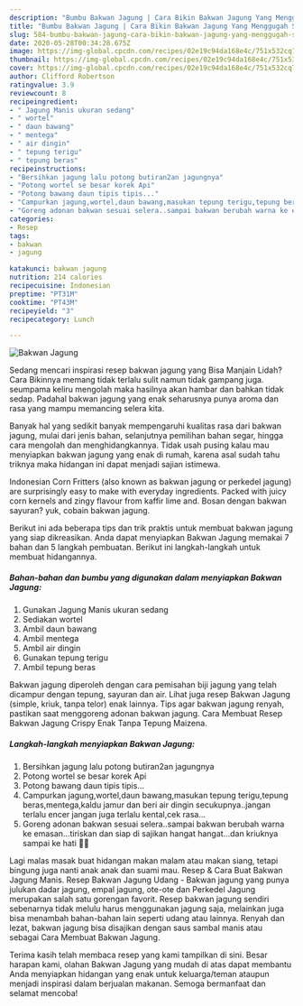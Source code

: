```yaml
---
description: "Bumbu Bakwan Jagung | Cara Bikin Bakwan Jagung Yang Menggugah Selera"
title: "Bumbu Bakwan Jagung | Cara Bikin Bakwan Jagung Yang Menggugah Selera"
slug: 584-bumbu-bakwan-jagung-cara-bikin-bakwan-jagung-yang-menggugah-selera
date: 2020-05-28T00:34:28.675Z
image: https://img-global.cpcdn.com/recipes/02e19c94da168e4c/751x532cq70/bakwan-jagung-foto-resep-utama.jpg
thumbnail: https://img-global.cpcdn.com/recipes/02e19c94da168e4c/751x532cq70/bakwan-jagung-foto-resep-utama.jpg
cover: https://img-global.cpcdn.com/recipes/02e19c94da168e4c/751x532cq70/bakwan-jagung-foto-resep-utama.jpg
author: Clifford Robertson
ratingvalue: 3.9
reviewcount: 8
recipeingredient:
- " Jagung Manis ukuran sedang"
- " wortel"
- " daun bawang"
- " mentega"
- " air dingin"
- " tepung terigu"
- " tepung beras"
recipeinstructions:
- "Bersihkan jagung lalu potong butiran2an jagungnya"
- "Potong wortel se besar korek Api"
- "Potong bawang daun tipis tipis..."
- "Campurkan jagung,wortel,daun bawang,masukan tepung terigu,tepung beras,mentega,kaldu jamur dan beri air dingin secukupnya..jangan terlalu encer jangan juga terlalu kental,cek rasa..."
- "Goreng adonan bakwan sesuai selera..sampai bakwan berubah warna ke emasan...tiriskan dan siap di sajikan hangat hangat...dan kriuknya sampai ke hati 🤭😍"
categories:
- Resep
tags:
- bakwan
- jagung

katakunci: bakwan jagung 
nutrition: 214 calories
recipecuisine: Indonesian
preptime: "PT31M"
cooktime: "PT43M"
recipeyield: "3"
recipecategory: Lunch

---
```



![Bakwan Jagung](https://img-global.cpcdn.com/recipes/02e19c94da168e4c/751x532cq70/bakwan-jagung-foto-resep-utama.jpg)

Sedang mencari inspirasi resep bakwan jagung yang Bisa Manjain Lidah? Cara Bikinnya memang tidak terlalu sulit namun tidak gampang juga. seumpama keliru mengolah maka hasilnya akan hambar dan bahkan tidak sedap. Padahal bakwan jagung yang enak seharusnya punya aroma dan rasa yang mampu memancing selera kita.

Banyak hal yang sedikit banyak mempengaruhi kualitas rasa dari bakwan jagung, mulai dari jenis bahan, selanjutnya pemilihan bahan segar, hingga cara mengolah dan menghidangkannya. Tidak usah pusing kalau mau menyiapkan bakwan jagung yang enak di rumah, karena asal sudah tahu triknya maka hidangan ini dapat menjadi sajian istimewa.

Indonesian Corn Fritters (also known as bakwan jagung or perkedel jagung) are surprisingly easy to make with everyday ingredients. Packed with juicy corn kernels and zingy flavour from kaffir lime and. Bosan dengan bakwan sayuran? yuk, cobain bakwan jagung.


Berikut ini ada beberapa tips dan trik praktis untuk membuat bakwan jagung yang siap dikreasikan. Anda dapat menyiapkan Bakwan Jagung memakai 7 bahan dan 5 langkah pembuatan. Berikut ini langkah-langkah untuk membuat hidangannya.

<!--inarticleads1-->

##### Bahan-bahan dan bumbu yang digunakan dalam menyiapkan Bakwan Jagung:

1. Gunakan  Jagung Manis ukuran sedang
1. Sediakan  wortel
1. Ambil  daun bawang
1. Ambil  mentega
1. Ambil  air dingin
1. Gunakan  tepung terigu
1. Ambil  tepung beras


Bakwan jagung diperoleh dengan cara pemisahan biji jagung yang telah dicampur dengan tepung, sayuran dan air. Lihat juga resep Bakwan Jagung (simple, kriuk, tanpa telor) enak lainnya. Tips agar bakwan jagung renyah, pastikan saat menggoreng adonan bakwan jagung. Cara Membuat Resep Bakwan Jagung Crispy Enak Tanpa Tepung Maizena. 

<!--inarticleads2-->

##### Langkah-langkah menyiapkan Bakwan Jagung:

1. Bersihkan jagung lalu potong butiran2an jagungnya
1. Potong wortel se besar korek Api
1. Potong bawang daun tipis tipis...
1. Campurkan jagung,wortel,daun bawang,masukan tepung terigu,tepung beras,mentega,kaldu jamur dan beri air dingin secukupnya..jangan terlalu encer jangan juga terlalu kental,cek rasa...
1. Goreng adonan bakwan sesuai selera..sampai bakwan berubah warna ke emasan...tiriskan dan siap di sajikan hangat hangat...dan kriuknya sampai ke hati 🤭😍


Lagi malas masak buat hidangan makan malam atau makan siang, tetapi bingung juga nanti anak anak dan suami mau. Resep &amp; Cara Buat Bakwan Jagung Manis. Resep Bakwan Jagung Udang - Bakwan jagung yang punya julukan dadar jagung, empal jagung, ote-ote dan Perkedel Jagung merupakan salah satu gorengan favorit. Resep bakwan jagung sendiri sebenarnya tidak melulu harus menggunakan jagung saja, melainkan juga bisa menambah bahan-bahan lain seperti udang atau lainnya. Renyah dan lezat, bakwan jagung bisa disajikan dengan saus sambal manis atau sebagai Cara Membuat Bakwan Jagung. 

Terima kasih telah membaca resep yang kami tampilkan di sini. Besar harapan kami, olahan Bakwan Jagung yang mudah di atas dapat membantu Anda menyiapkan hidangan yang enak untuk keluarga/teman ataupun menjadi inspirasi dalam berjualan makanan. Semoga bermanfaat dan selamat mencoba!

